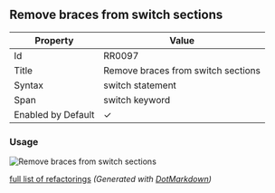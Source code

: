## Remove braces from switch sections

| Property           | Value                              |
| ------------------ | ---------------------------------- |
| Id                 | RR0097                             |
| Title              | Remove braces from switch sections |
| Syntax             | switch statement                   |
| Span               | switch keyword                     |
| Enabled by Default | &#x2713;                           |

### Usage

![Remove braces from switch sections](../../images/refactorings/RemoveBracesFromSwitchSections.png)

[full list of refactorings](Refactorings.md)
*\(Generated with [DotMarkdown](http://github.com/JosefPihrt/DotMarkdown)\)*